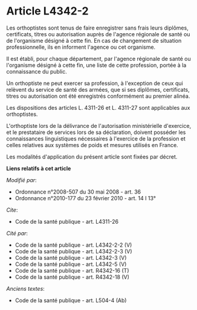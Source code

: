 # Article L4342-2

Les orthoptistes sont tenus de faire enregistrer sans frais leurs diplômes, certificats, titres ou autorisation auprès de
l'agence régionale de santé ou de l'organisme désigné à cette fin. En cas de changement de situation professionnelle, ils en
informent l'agence ou cet organisme. 

Il est établi, pour chaque département, par l'agence régionale de santé ou l'organisme désigné à cette fin, une liste de
cette profession, portée à la connaissance du public. 

Un orthoptiste ne peut exercer sa profession, à l'exception de ceux qui relèvent du service de santé des armées, que si ses
diplômes, certificats, titres ou autorisation ont été enregistrés conformément au premier alinéa. 

Les dispositions des articles L. 4311-26 et L. 4311-27 sont applicables aux orthoptistes.

L'orthoptiste lors de la délivrance de l'autorisation ministérielle d'exercice, et le prestataire de services lors de sa
déclaration, doivent posséder les connaissances linguistiques nécessaires à l'exercice de la profession et celles relatives
aux systèmes de poids et mesures utilisés en France. 

Les modalités d'application du présent article sont fixées par décret.

**Liens relatifs à cet article**

_Modifié par_:

  - Ordonnance n°2008-507 du 30 mai 2008 - art. 36
  - Ordonnance n°2010-177 du 23 février 2010 - art. 14 I 13°

_Cite_:

  - Code de la santé publique - art. L4311-26

_Cité par_:

  - Code de la santé publique - art. L4342-2-2 (V)
  - Code de la santé publique - art. L4342-2-3 (V)
  - Code de la santé publique - art. L4342-3 (V)
  - Code de la santé publique - art. L4342-5 (V)
  - Code de la santé publique - art. R4342-16 (T)
  - Code de la santé publique - art. R4342-18 (V)

_Anciens textes_:

  - Code de la santé publique - art. L504-4 (Ab)
